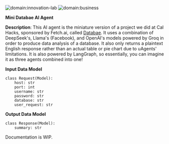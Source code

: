 ![domain:innovation-lab](https://img.shields.io/badge/innovation--lab-3D8BD3)
![domain:business](https://img.shields.io/badge/business-3D8BD3)

**Mini Databae AI Agent**

**Description**: This AI agent is the miniature version of a project we did at Cal Hacks, sponsored by Fetch.ai, called [Databae](https://github.com/trungtran1234/databae). It uses a combination of DeepSeek's, Llama's (Facebook), and OpenAI's models 
powered by Groq in order to produce data analysis of a database. It also only returns a plaintext English response rather than an actual table or pie chart due to uAgents' limitations. It is also powered by LangGraph, so essentially, you can imagine it as three agents combined into one!

**Input Data Model**
```
class Request(Model):
    host: str
    port: int
    username: str
    password: str
    database: str
    user_request: str
```

**Output Data Model**
```
class Response(Model):
    summary: str

```



Documentation is WIP. 
